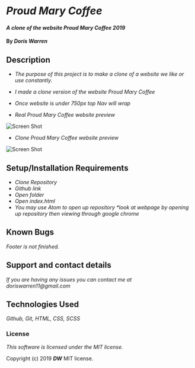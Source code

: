 # _Proud Mary Coffee_

#### _A clone of the website Proud Mary Coffee 2019_

#### By _**Doris Warren**_

## Description

* _The purpose of this project is to make a clone of a website we like or use constantly._

* _I made a clone version of the website Proud Mary Coffee_

* _Once website is under 750px top Nav will wrap_

* _Real Proud Mary Coffee website preview_

![Screen Shot]("img/original.png")

* _Clone Proud Mary Coffee website preview_

![Screen Shot]("img/copy.png")

## Setup/Installation Requirements

* _Clone Repository_
* _Github link_
* _Open folder_
* _Open index.html_
* _You may use Atom to open up repository *look at webpage by opening up repository then viewing through google chrome_

## Known Bugs

 _Footer is not finished._

## Support and contact details

_If you are having any issues you can contact me at doriswarren11@gmail.com_

## Technologies Used

_Github, Git, HTML, CSS, SCSS_


### License

*This software is licensed under the MIT license.*

Copyright (c) 2019 **_DW_** MIT license.
